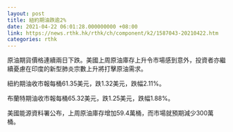 ```yaml
---
layout: post
title: 紐約期油跌逾2%
date: 2021-04-22 06:01:28.000000000 +08:00
link: https://news.rthk.hk/rthk/ch/component/k2/1587043-20210422.htm
categories: rthk
---
```


原油期貨價格連續兩日下跌。美國上周原油庫存上升令市場感到意外，投資者亦繼續憂慮在印度的新型肺炎宗數上升將打擊原油需求。

紐約期油收市報每桶61.35美元，跌1.32美元，跌幅2.11%。

布蘭特期油收市報每桶65.32美元，跌1.25美元，跌幅1.88%。

美國能源資料署公布，上周原油庫存增加59.4萬桶，而市場就預期減少300萬桶。
